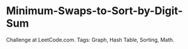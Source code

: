 # Minimum-Swaps-to-Sort-by-Digit-Sum
Challenge at LeetCode.com. Tags: Graph, Hash Table, Sorting, Math.
